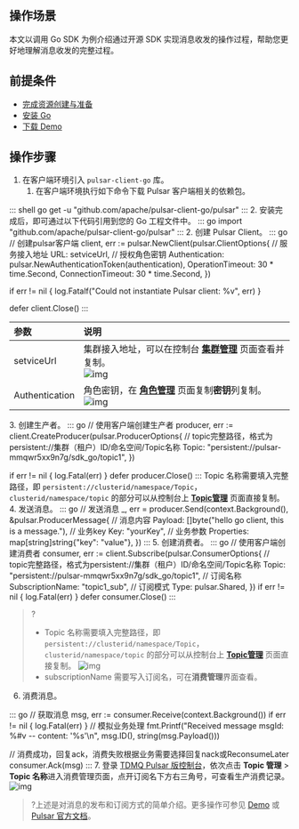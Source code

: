 ## 操作场景

本文以调用 Go SDK 为例介绍通过开源 SDK 实现消息收发的操作过程，帮助您更好地理解消息收发的完整过程。

## 前提条件

- [完成资源创建与准备](https://cloud.tencent.com/document/product/1179/44814)
- [安装 Go](https://golang.org/dl/)
- [下载 Demo](https://tdmq-document-1306598660.cos.ap-nanjing.myqcloud.com/%E5%85%AC%E6%9C%89%E4%BA%91demo/pulsar/tcp/tdmq-pulsar-go-sdk-demo.zip)

## 操作步骤

1. 在客户端环境引入 `pulsar-client-go` 库。
   1. 在客户端环境执行如下命令下载 Pulsar 客户端相关的依赖包。
<dx-codeblock>
:::  shell
      go get -u "github.com/apache/pulsar-client-go/pulsar"
:::
</dx-codeblock>
   2. 安装完成后，即可通过以下代码引用到您的 Go 工程文件中。
<dx-codeblock>
:::  go
      import "github.com/apache/pulsar-client-go/pulsar"
:::
</dx-codeblock>
2. 创建 Pulsar Client。
<dx-codeblock>
:::  go
   // 创建pulsar客户端
   client, err := pulsar.NewClient(pulsar.ClientOptions{
       // 服务接入地址
       URL: setviceUrl,
       // 授权角色密钥
       Authentication:    pulsar.NewAuthenticationToken(authentication),
       OperationTimeout:  30 * time.Second,
       ConnectionTimeout: 30 * time.Second,
   })
   
   if err != nil {
       log.Fatalf("Could not instantiate Pulsar client: %v", err)
   }
   
   defer client.Close()
:::
</dx-codeblock>
<table>
    <thead>
    <tr>
        <th style='text-align:left;'>参数</th>
        <th style='text-align:left;'>说明</th>
    </tr>
    </thead>
    <tbody>
    <tr>
        <td style='text-align:left;'>setviceUrl</td>
        <td style='text-align:left;'>集群接入地址，可以在控制台 <a
                href='https://console.cloud.tencent.com/tdmq/cluster'><strong>集群管理</strong></a> 页面查看并复制。<br><img
                src="https://qcloudimg.tencent-cloud.cn/raw/1221f6b1be8ad150a6544a3f9394a8eb.png"
                referrerpolicy="no-referrer" alt="img"></td>
    </tr>
    <tr>
        <td style='text-align:left;'>Authentication</td>
        <td style='text-align:left;'>角色密钥，在 <strong><a
                href='https://console.cloud.tencent.com/tdmq/role'>角色管理</a></strong> 页面复制<strong>密钥</strong>列复制。<img
                src="https://main.qcloudimg.com/raw/52907691231cc11e6e4801298ba90a6c.png" referrerpolicy="no-referrer"
                alt="img"></td>
    </tr>
    </tbody>
</table>
3. 创建生产者。
<dx-codeblock>
:::  go
   // 使用客户端创建生产者
   producer, err := client.CreateProducer(pulsar.ProducerOptions{
       // topic完整路径，格式为persistent://集群（租户）ID/命名空间/Topic名称
       Topic: "persistent://pulsar-mmqwr5xx9n7g/sdk_go/topic1",
   })
   
   if err != nil {
       log.Fatal(err)
   }
   defer producer.Close()
:::
</dx-codeblock>
<dx-alert infotype="explain" title="">
Topic 名称需要填入完整路径，即 `persistent://clusterid/namespace/Topic`，`clusterid/namespace/topic` 的部分可以从控制台上 **[Topic管理](https://console.cloud.tencent.com/tdmq/topic)** 页面直接复制。
</dx-alert>
4. 发送消息。
<dx-codeblock>
:::  go
   // 发送消息
   _, err = producer.Send(context.Background(), &pulsar.ProducerMessage{
       // 消息内容
       Payload: []byte("hello go client, this is a message."),
       // 业务key
       Key: "yourKey",
       // 业务参数
       Properties: map[string]string{"key": "value"},
   })
:::
</dx-codeblock>
5. 创建消费者。
<dx-codeblock>
:::  go
   // 使用客户端创建消费者
   consumer, err := client.Subscribe(pulsar.ConsumerOptions{
       // topic完整路径，格式为persistent://集群（租户）ID/命名空间/Topic名称
       Topic:            "persistent://pulsar-mmqwr5xx9n7g/sdk_go/topic1",
       // 订阅名称
       SubscriptionName: "topic1_sub",
       // 订阅模式
       Type:             pulsar.Shared,
   })
   if err != nil {
       log.Fatal(err)
   }
   defer consumer.Close()
:::
</dx-codeblock>
> ?
>
> - Topic 名称需要填入完整路径，即 `persistent://clusterid/namespace/Topic`，`clusterid/namespace/topic` 的部分可以从控制台上 **[Topic管理](https://console.cloud.tencent.com/tdmq/topic)** 页面直接复制。
>   ![img](https://qcloudimg.tencent-cloud.cn/raw/dc1bc50c434546755565c6dcb8d3e7f0.png)
> - subscriptionName 需要写入订阅名，可在**消费管理**界面查看。
6. 消费消息。
<dx-codeblock>
:::  go
   // 获取消息
   msg, err := consumer.Receive(context.Background())
   if err != nil {
       log.Fatal(err)
   }
   // 模拟业务处理
   fmt.Printf("Received message msgId: %#v -- content: '%s'\n",
              msg.ID(), string(msg.Payload()))
   
   // 消费成功，回复ack，消费失败根据业务需要选择回复nack或ReconsumeLater
   consumer.Ack(msg)
:::
</dx-codeblock>
7. 登录 [TDMQ Pulsar 版控制台](https://console.cloud.tencent.com/tdmq)，依次点击 **Topic 管理** > **Topic 名称**进入消费管理页面，点开订阅名下方右三角号，可查看生产消费记录。
   ![img](https://main.qcloudimg.com/raw/3bee532dab55b7cab1167416aac95f4d.png)

>?上述是对消息的发布和订阅方式的简单介绍。更多操作可参见 [Demo](https://tdmq-document-1306598660.cos.ap-nanjing.myqcloud.com/%E5%85%AC%E6%9C%89%E4%BA%91demo/pulsar/tcp/tdmq-pulsar-go-sdk-demo.zip) 或 [Pulsar 官方文档](https://pulsar.apache.org/docs/en/client-libraries-go/)。
